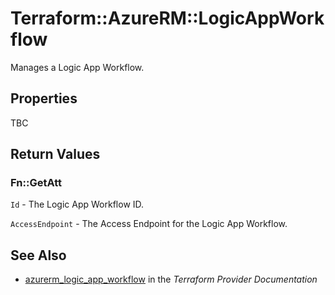 # Terraform::AzureRM::LogicAppWorkflow

Manages a Logic App Workflow.

## Properties

TBC

## Return Values

### Fn::GetAtt

`Id` - The Logic App Workflow ID.

`AccessEndpoint` - The Access Endpoint for the Logic App Workflow.

## See Also

* [azurerm_logic_app_workflow](https://www.terraform.io/docs/providers/azurerm/r/logic_app_workflow.html) in the _Terraform Provider Documentation_